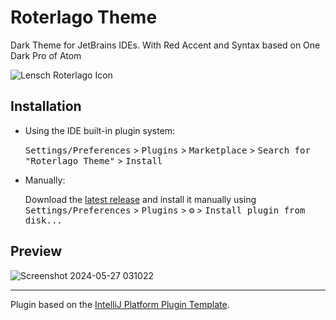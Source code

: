 # Roterlago Theme

<!-- Plugin description -->
Dark Theme for JetBrains IDEs. With Red Accent and Syntax based on One Dark Pro of Atom
<!-- Plugin description end -->

![Lensch Roterlago Icon](https://github.com/federicolencina/jetbrains-roterlago-theme/assets/166924760/a30076cd-4a2a-4d7a-a283-781a671b5452)


## Installation

- Using the IDE built-in plugin system:
  
  <kbd>Settings/Preferences</kbd> > <kbd>Plugins</kbd> > <kbd>Marketplace</kbd> > <kbd>Search for "Roterlago Theme"</kbd> >
  <kbd>Install</kbd>
  
- Manually:

  Download the [latest release](https://github.com/federicolencina/jetbrains-roterlago-theme/releases/latest) and install it manually using
  <kbd>Settings/Preferences</kbd> > <kbd>Plugins</kbd> > <kbd>⚙️</kbd> > <kbd>Install plugin from disk...</kbd>


## Preview

![Screenshot 2024-05-27 031022](https://github.com/federicolencina/jetbrains-roterlago-theme/assets/166924760/989d32e0-c3d3-4cb3-918b-92bca4f6d03b)


---
Plugin based on the [IntelliJ Platform Plugin Template][template].

[template]: https://github.com/JetBrains/intellij-platform-plugin-template
[docs:plugin-description]: https://plugins.jetbrains.com/docs/intellij/plugin-user-experience.html#plugin-description-and-presentation
